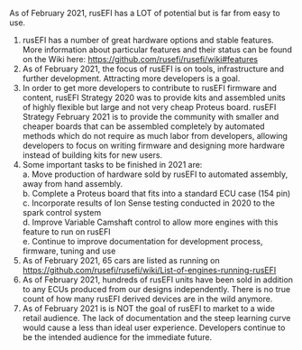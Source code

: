 As of February 2021, rusEFI has a LOT of potential but is far from easy to use.
1) rusEFI has a number of great hardware options and stable features. More information about particular features and their status can be found on the Wiki here:
https://github.com/rusefi/rusefi/wiki#features
2) As of February 2021, the focus of rusEFI is on tools, infrastructure and further development.  Attracting more developers is a goal.
3) In order to get more developers to contribute to rusEFI firmware and content, rusEFI Strategy 2020  was to provide kits and assembled units of highly flexible but large and not very cheap Proteus board.  rusEFI Strategy February 2021 is to provide the community with smaller and cheaper boards that can be assembled completely by automated methods which do not require as much labor from developers, allowing developers to focus on writing firmware and designing more hardware instead of building kits for new users.
5)   Some important tasks to be finished in 2021 are:<br>
     a. Move production of hardware sold by rusEFI to automated assembly, away from hand assembly.<br>
     b. Complete a Proteus board that fits into a standard ECU case (154 pin)<br>
     c. Incorporate results of Ion Sense testing conducted in 2020 to the spark control system<br>
     d. Improve Variable Camshaft control to allow more engines with this feature to run on rusEFI<br>
     e. Continue to improve documentation for development process, firmware, tuning and use<br>
4)  As of February 2021, 65 cars are listed as running on  https://github.com/rusefi/rusefi/wiki/List-of-engines-running-rusEFI
5)  As of February 2021, hundreds of rusEFI units have been sold in addition to any ECUs produced from our designs independently.   There is no true count of how many rusEFI derived devices are in the wild anymore.
6) As of February 2021  is is NOT the goal of rusEFI to market to a wide retail audience. The lack of documentation and the steep learning curve would cause a less than ideal user experience.  Developers continue to be the intended audience for the immediate future.
